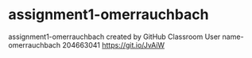 # assignment1-omerrauchbach
assignment1-omerrauchbach created by GitHub Classroom
User name- omerrauchbach
204663041
https://git.io/JvAiW
